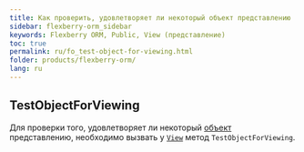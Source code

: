 ```yaml
---
title: Как проверить, удовлетворяет ли некоторый объект представлению
sidebar: flexberry-orm_sidebar
keywords: Flexberry ORM, Public, View (представление)
toc: true
permalink: ru/fo_test-object-for-viewing.html
folder: products/flexberry-orm/
lang: ru
---
```


## TestObjectForViewing

Для проверки того, удовлетворяет ли некоторый [объект](fo_dataobject.html) представлению, необходимо вызвать у [`View`](fo_view-def.html) метод `TestObjectForViewing`.
